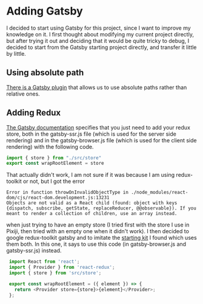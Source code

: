 # Adding Gatsby

I decided to start using Gatsby for this project, since I want to improve my knowledge on it. I first thought about modifying my current project directly, but after trying it out and deciding that it would be quite tricky to debug, I decided to start from the Gatsby starting project directly, and transfer it little by little.

## Using absolute path

[There is a Gatsby plugin](https://www.gatsbyjs.com/plugins/gatsby-plugin-root-import/) that allows us to use absolute paths rather than relative ones.

## Adding Redux

[The Gatsby documentation](https://www.gatsbyjs.com/docs/adding-redux-store/) specifies that you just need to add your redux store, both in the gatsby-ssr.js file (which is used for the server side rendering) and in the gatsby-browser.js file (which is used for the client side rendering) with the following code.

```JavaScript
import { store } from "./src/store"
export const wrapRootElement = store
```

That actually didn't work, I am not sure if it was because I am using redux-toolkit or not, but I got the error

```
Error in function throwOnInvalidObjectType in ./node_modules/react-dom/cjs/react-dom.development.js:13231
Objects are not valid as a React child (found: object with keys {dispatch, subscribe, getState, replaceReducer, @@observable}). If you meant to render a collection of children, use an array instead.
```

when just trying to have an empty store (I tried first with the store I use in Pixiji, then tried with an empty one when it didn't work). I then decided to google redux-toolkit gatsby and to imitate the [starting kit](https://www.gatsbyjs.com/starters/saimirkapaj/gatsby-redux-toolkit-typescript-starter) I found which uses them both. In this one, it says to use this code (in gatsby-browser.js and gatsby-ssr.js) instead.

```JavaScript
 import React from 'react';
 import { Provider } from 'react-redux';
 import { store } from 'src/store';

 export const wrapRootElement = ({ element }) => {
   return <Provider store={store}>{element}</Provider>;
 };
```
